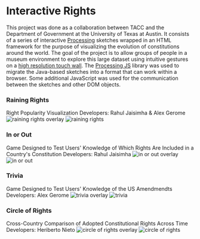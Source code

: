 # Interactive Rights

This project was done as a collaboration between TACC and the Department of Government at the University of Texas at Austin. It consists of a series of interactive [Processing](http://processing.org/) sketches wrapped in an HTML framework for the purpose of visualizing the evolution of constitutions around the world. The goal of the project is to allow groups of people in a museum environment to explore this large dataset using intuitive gestures on a [high resolution touch wall](https://www.tacc.utexas.edu/vislab/lasso). The [Processing JS](http://processingjs.org/) library was used to migrate the Java-based sketches into a format that can work within a browser. Some additional JavaScript was used for the communication between the sketches and other DOM objects.

### Raining Rights
Right Popularity Visualization
Developers: Rahul Jaisimha & Alex Gerome
![raining rights overlay](https://dl.dropboxusercontent.com/u/25652072/InteractiveRights/raining_rights1.png)
![raining rights](https://dl.dropboxusercontent.com/u/25652072/InteractiveRights/raining_rights2.png)

### In or Out
Game Designed to Test Users' Knowledge of Which Rights Are Included in a Country's Constitution
Developers: Rahul Jaisimha
![in or out overlay](https://dl.dropboxusercontent.com/u/25652072/InteractiveRights/inout1.png)
![in or out](https://dl.dropboxusercontent.com/u/25652072/InteractiveRights/inout2.png)

### Trivia
Game Designed to Test Users' Knowledge of the US Amendmendts 
Developers: Alex Gerome
![trivia overlay](https://dl.dropboxusercontent.com/u/25652072/InteractiveRights/trivia1.png)
![trivia](https://dl.dropboxusercontent.com/u/25652072/InteractiveRights/trivia2.png)

### Circle of Rights
Cross-Country Comparison of Adopted Constitutional Rights Across Time
Developers: Heriberto Nieto
![circle of rights overlay](https://dl.dropboxusercontent.com/u/25652072/InteractiveRights/circleOfRights1.png)
![circle of rights](https://dl.dropboxusercontent.com/u/25652072/InteractiveRights/circleOfRights2.png)
